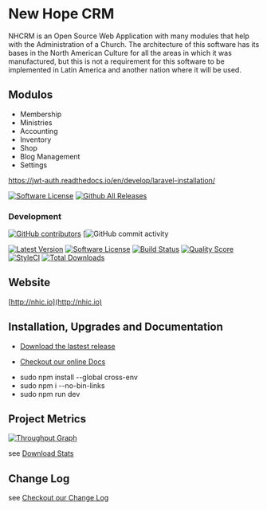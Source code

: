 
# New Hope CRM

NHCRM is an Open Source Web Application with many modules that help with the Administration of a Church. The architecture of this software has its bases in the North American Culture for all the areas in which it was manufactured, but this is not a requirement for this software to be implemented in Latin America and another nation where it will be used.


## Modulos

 - Membership 
 - Ministries 
 - Accounting 
 - Inventory 
 - Shop 
 - Blog Management
 - Settings

 https://jwt-auth.readthedocs.io/en/develop/laravel-installation/

 
[![Software License](https://img.shields.io/badge/license-MIT-brightgreen.svg?style=flat-square)](LICENSE)
[![Github All Releases](https://img.shields.io/github/downloads/nhcrm/total.svg)](https://github.com/ChurchCRM/CRM/releases)

### Development 
[![GitHub contributors](https://img.shields.io/github/contributors/nhcrm/crm.svg)]()
[![GitHub commit activity](https://img.shields.io/github/commit-activity/w/mmrodriguez1987/nhcrm.svg?style=plastic)

[![Latest Version](https://img.shields.io/github/release/mmrodriguez1987/nhcrm.svg?style=flat-square)](https://github.com/mmrodriguez1987/nhcrm/releases)
[![Software License](https://img.shields.io/badge/license-MIT-brightgreen.svg?style=flat-square)](LICENSE.md)
[![Build Status](https://img.shields.io/travis/mmrodriguez1987/nhcrm/master.svg?style=flat-square)](https://travis-ci.org/mmrodriguez1987/nhcrm)
[![Quality Score](https://img.shields.io/scrutinizer/g/mmrodriguez1987/nhcrm.svg?style=flat-square)](https://scrutinizer-ci.com/g/mmrodriguez1987/nhcrm)
[![StyleCI](https://styleci.io/repos/35035915/shield?branch=master)](https://styleci.io/repos/35035915)
[![Total Downloads](https://img.shields.io/packagist/dt/mmrodriguez1987/nhcrm.svg?style=flat-square)](https://packagist.org/packages/mmrodriguez1987/nhcrm)


## Website

[http://nhic.io](http://nhic.io)

## Installation, Upgrades and Documentation

* [Download the lastest release](https://github.com/mmrodriguez1987/nhcrm/releases/latest)

* [Checkout our online Docs](http://docs.churchcrm.io)

- sudo npm install --global cross-env
- sudo npm i --no-bin-links
- sudo npm run dev

## Project Metrics 

[![Throughput Graph](https://graphs.waffle.io/ChurchCRM/CRM/throughput.svg)](https://waffle.io/ChurchCRM/CRM/metrics/throughput)

see [Download Stats](http://www.somsubhra.com/github-release-stats/?username=churchcrm&repository=CRM)

##  Change Log

see [Checkout our Change Log](CHANGELOG.md)